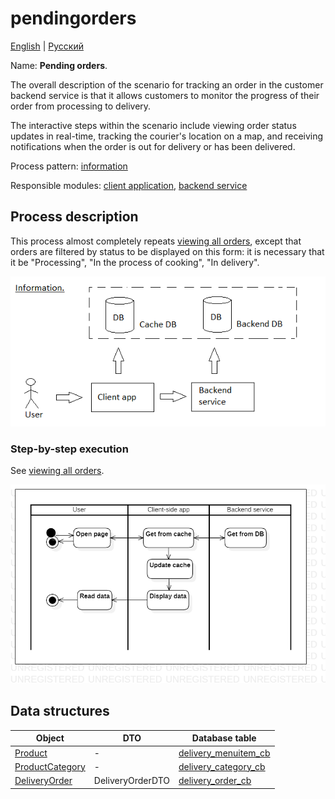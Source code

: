 # pendingorders

[English](pendingorders.md) | [Русский](pendingorders.ru.md)

Name: **Pending orders**.

The overall description of the scenario for tracking an order in the customer backend service is that it allows customers to monitor the progress of their order from processing to delivery. 

The interactive steps within the scenario include viewing order status updates in real-time, tracking the courier's location on a map, and receiving notifications when the order is out for delivery or has been delivered.

Process pattern: [information](../../processpatterns/information.md)

Responsible modules: [client application](../../frontend/customerclient.md), [backend service](../../backend/customerbackend.md)

## Process description

This process almost completely repeats [viewing all orders](../customer/orders.md), except that orders are filtered by status to be displayed on this form: it is necessary that it be "Processing", "In the process of cooking", "In delivery".

![information_overall](../../img/information_overall.png)

### Step-by-step execution

See [viewing all orders](../customer/orders.md).

![customer.allorders](../../img/activitydiagrams/customer.allorders.png)

## Data structures

| Object | DTO | Database table |
| --- | ---- | --- |
| [Product](https://github.com/alexeysp11/workflow-lib/blob/main/src/Models/Business/Products/Product.cs) | - | [delivery_menuitem_cb](../../dbtables/customer/delivery_menuitem_cb.md) |
| [ProductCategory](https://github.com/alexeysp11/workflow-lib/blob/main/src/Models/Business/Products/ProductCategory.cs) | - | [delivery_category_cb](../../dbtables/customer/delivery_category_cb.md) |
| [DeliveryOrder](https://github.com/alexeysp11/workflow-lib/blob/main/src/Models/Business/BusinessDocuments/DeliveryOrder.cs) | DeliveryOrderDTO | [delivery_order_cb](../../dbtables/customer/delivery_order_cb.md) |
